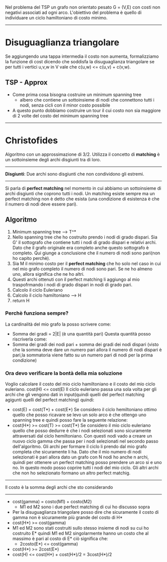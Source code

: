 Nel problema del TSP un grafo non orientato pesato G = (V,E) con costi non negativi associati ad ogni arco. L'obiettivo del problema è quello di individuare un ciclo hamiltoniano di costo minimo.
___
# Disuguaglianza triangolare
Se aggiungendo una tappa intermedia il costo non aumenta, formalizziamo la funzione di cost dicendo che soddisfa la disuguaglianza triangolare se per tutti i vertici u,v,w in V  vale che c(u,w) <= c(u,v) + c(v,w).

## TSP - Approx
- Come prima cosa bisogna costruire un minimum spanning tree 
	- albero che contiene un sottoinsieme di nodi che connettono tutti i nodi, senza cicli con il minor costo possibile
- A questo punto dobbiamo costruire un tour il cui costo non sia maggiore di 2 volte del costo del minimum spanning tree
____
# Christofides
Algoritmo con un approssimazione di 3/2. Utilizza il concetto di **matching** è un sottoinsieme degli archi disgiunti tra di loro. 
___
**Disgiunti**: Due archi sono disgiunti che non condividono gli estremi.
___
Si parla di **perfect matching** nel momento in cui abbiamo un sottoinsieme di archi disgiunti che coprono tutti i nodi. Un matching esiste sempre ma un perfect matching non è detto che esista (una condizione di esistenza è che il numero di nodi deve essere pari).

## Algoritmo
1) Minimum spanning tree --> T^*
2) Nello spanning tree che ho costruito prendo i nodi di grado dispari. Sia G' il sottografo che contiene tutti i nodi di grado dispari e relativi archi. Dato che il grafo originale era completo anche questo sottografo è completo. Qui giunge a conclusione che il numero di nodi sono pari(non ho capito perchè).
3) Sia M il minimo costo per il **perfect matching** che ho solo nel caso in cui nel mio grafo completo il numero di nodi sono pari. Se ne ho almeno uno, allora significa che ne ho altri.
4) Questi archi ottenuti con il perfect matching li aggiungo al mio traspofrmando i nodi di grado dispari in nodi di grado pari.
5) Calcolo il ciclo Euleriano
6) Calcolo il ciclo hamiltoniano --> H
7) return H
### Perchè funziona sempre?
La cardinalità del mio grafo la posso scrivere come:
- Somma dei gradi = 2|E| (è una quantità pari) 
Questa quantità posso riscriverla come:
- Somma dei gradi dei nodi pari + somma dei gradi dei nodi dispari (visto che la somma deve dare un numero pari allora il numero di nodi dispari è pari,la sommatoria viene fatto su un numero pari di nodi per la prima condizione)


### Ora devo verificare la bontà della mia soluzione
Voglio calcolare il costo del mio ciclo hamiltoniano e il costo del mio ciclo euleriano. cost(H) <= cost(E) 
Il ciclo euleriano passa una sola volta per gli archi che gli vengono dati in input(quindi quelli del perfect matching agigunti quelli del perfect matching) quindi:
- cost(E) = cost(T*) + cost(E*)
Se considero il ciclo hemiltoniano ottimo quello che posso ricavare se levo un solo arco è che ottengo uno spanning tree e quindi posso fare la seguente relazione:
- cost(H*) >= cost(T) >= cost(T*)
Se considero il mio ciclo euleriano quello che posso dedurre è che i nodi selezionati sono sicuramente attraversati dal ciclo hemiltoniano. Con questi nodi vado a creare un nuovo ciclo gamma che passa per i nodi selezionati nel secondo passo dell'algoritmo. Gli archi per formare il ciclo li prendo dal mio grafo completa che sicuramente li ha. Dato che il mio numero di nodi selezionati è pari allora dato un grafo con N nodi ho anche n archi, quindi per ottenere un perfect matching posso prendere un arco si e uno no. In questo modo posso coprire tutti i nodi del mio ciclo. Gli altri archi che non ho selezionato formano un altro perfect matchig.
___
Il costo è la somma degli archi che sto considerando
___
- cost(gamma) = costo(M1) + costo(M2)
	- M1 ed M2 sono i due perfect matching di cui ho discusso sopra
- Per la disuguaglianza triangolare posso dire che sicuramente il costo di gamma non è sicuramente più grande del costo di H*
- cost(H*) >= cost(gamma)
- M1 ed M2 sono stati costruiti sullo stesso insieme di nodi su cui ho costruito E* quindi M1 ed M2 singolarmente hanno un costo che al massimo è pari al costo di E* ciò significa che:
	- 2costo(E*) <= cost(gamma)
- cost(H*) >= 2cost(E*)
- cost(H) <= cost(H*) + cost(H*)/2 = 3cost(H*)/2